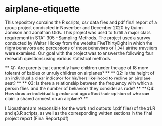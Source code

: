 # airplane-etiquette
This repository contains the R scripts, csv data files and pdf final report of a group project conducted in November and December 2020 by Quinn Jonnson and Jonathan Olds. This project was used to fulfill a major class requirement in STAT 305 - Sampling Methods.
The project used a survey conducted by Walter Hickey from the website FiveThirtyEight in which the flight behaviors and perceptions of those behaviors of 1,041 airline travellers were examined. Our goal with the project was to answer the following four research questions using various statistical methods. 

** Q1: Are parents that currently have children under the age of 18 more tolerant of babies or unruly children on airplanes? **
** Q2: Is the height of an individual a clear indicator for his/hers likelihood to recline an airplane seat? **
** Q3: Is there a relationship between the frequency with which a person flies, and the number of behaviors they consider as rude? **
** Q4: How does an individual’s gender and age affect their opinion of who can claim a shared armrest on an airplane? **

I (Jonathan) am responsible for the work and outputs (.pdf files) of the q1.R and q3.R scripts, as well as the corresponding written sections in the final project report (Final Report.pdf)
